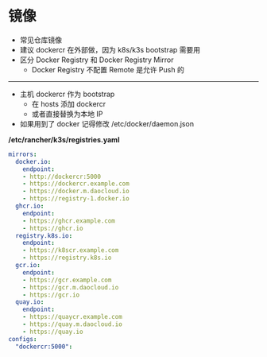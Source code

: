 # 镜像

- 常见仓库镜像
- 建议 dockercr 在外部做，因为 k8s/k3s bootstrap 需要用
- 区分 Docker Registry 和 Docker Registry Mirror
  - Docker Registry 不配置 Remote 是允许 Push 的

---

- 主机 dockercr 作为 bootstrap
  - 在 hosts 添加 dockercr
  - 或者直接替换为本地 IP
- 如果用到了 docker 记得修改 /etc/docker/daemon.json

**/etc/rancher/k3s/registries.yaml**

```yaml
mirrors:
  docker.io:
    endpoint:
    - http://dockercr:5000
    - https://dockercr.example.com
    - https://docker.m.daocloud.io
    - https://registry-1.docker.io
  ghcr.io:
    endpoint:
    - https://ghcr.example.com
    - https://ghcr.io
  registry.k8s.io:
    endpoint:
    - https://k8scr.example.com
    - https://registry.k8s.io
  gcr.io:
    endpoint:
    - https://gcr.example.com
    - https://gcr.m.daocloud.io
    - https://gcr.io
  quay.io:
    endpoint:
    - https://quaycr.example.com
    - https://quay.m.daocloud.io
    - https://quay.io
configs:
  "dockercr:5000":
```
